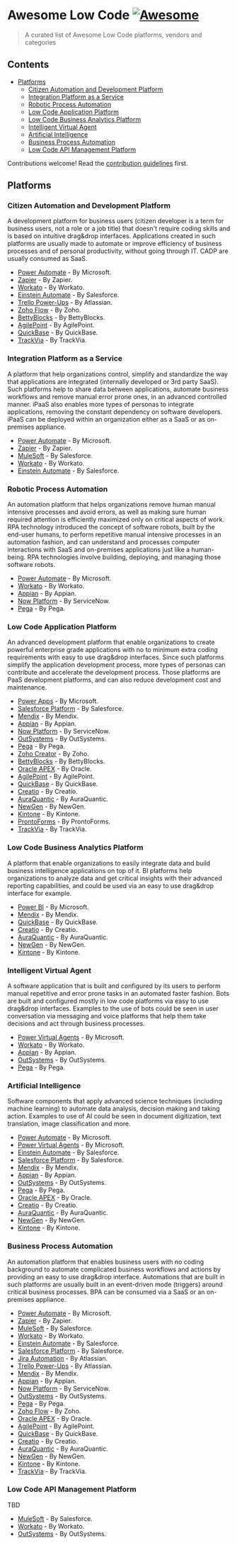 # Awesome Low Code [![Awesome](https://awesome.re/badge.svg)](https://awesome.re)

> A curated list of Awesome Low Code platforms, vendors and categories

## Contents

- [Platforms](#platforms)
   - [Citizen Automation and Development Platform](#citizen-automation-and-development-platform)
   - [Integration Platform as a Service](#integration-platform-as-a-service)
   - [Robotic Process Automation](#robotic-process-automation)
   - [Low Code Application Platform](#low-code-application-platform)
   - [Low Code Business Analytics Platform](#low-code-business-analytics-platform)
   - [Intelligent Virtual Agent](#intelligent-virtual-agent)
   - [Artificial Intelligence](#artificial-intelligence)
   - [Business Process Automation](#business-process-automation)
   - [Low Code API Management Platform](#low-code-api-management-platform)

Contributions welcome! Read the [contribution guidelines](contributing.md) first.

## Platforms

### Citizen Automation and Development Platform

A development platform for business users (citizen developer is a term for business users, not a role or a job title) that doesn't require coding skills and is based on intuitive drag&drop interfaces. Applications created in such platforms are usually made to automate or improve efficiency of business processes and of personal productivity, without going through IT. CADP are usually consumed as SaaS.

- [Power Automate](https://flow.microsoft.com/) - By Microsoft.
- [Zapier](https://zapier.com/) - By Zapier.
- [Workato](https://workato.com/) - By Workato.
- [Einstein Automate](https://www.salesforce.com/products/platform/einstein-automate/) - By Salesforce.
- [Trello Power-Ups](https://trello.com/power-ups/category/automation) - By Atlassian.
- [Zoho Flow](https://www.zoho.com/flow/) - By Zoho.
- [BettyBlocks](https://www.bettyblocks.com/) - By BettyBlocks.
- [AgilePoint](https://agilepoint.com/) - By AgilePoint.
- [QuickBase](https://www.quickbase.com/) - By QuickBase.
- [TrackVia](https://trackvia.com/) - By TrackVia.

### Integration Platform as a Service

A platform that help organizations control, simplify and standardize the way that applications are integrated (internally developed or 3rd party SaaS). Such platforms help to share data between applications, automate business workflows and remove manual error prone ones, in an advanced controlled manner. iPaaS also enables more types of personas to integrate applications, removing the constant dependency on software developers. iPaaS can be deployed within an organization either as a SaaS or as on-premises appliance.

- [Power Automate](https://flow.microsoft.com/) - By Microsoft.
- [Zapier](https://zapier.com/) - By Zapier.
- [MuleSoft](https://mulesoft.com/) - By Salesforce.
- [Workato](https://workato.com/) - By Workato.
- [Einstein Automate](https://www.salesforce.com/products/platform/einstein-automate/) - By Salesforce.

### Robotic Process Automation

An automation platform that helps organizations remove human manual intensive processes and avoid errors, as well as making sure human required attention is efficiently maximized only on critical aspects of work. RPA technology introduced the concept of software robots, built by the end-user humans, to perform repetitive manual intensive processes in an automation fashion, and can understand and processes computer interactions with SaaS and on-premises applications just like a human-being. RPA technologies involve building, deploying, and managing those software robots.

- [Power Automate](https://flow.microsoft.com/) - By Microsoft.
- [Workato](https://workato.com/) - By Workato.
- [Appian](https://appian.com/) - By Appian.
- [Now Platform](https://www.servicenow.com/now-platform.html) - By ServiceNow.
- [Pega](https://www.pega.com/) - By Pega.

### Low Code Application Platform

An advanced development platform that enable organizations to create powerful enterprise grade applications with no to minimum extra coding requirements with  easy to use drag&drop interfaces. Since such platforms simplify the application development process, more types of personas can contribute and accelerate the development process. Those platforms are PaaS development platforms, and can also reduce development cost and maintenance.

- [Power Apps](https://powerapps.com/) - By Microsoft.
- [Salesforce Platform](https://www.salesforce.com/products/platform) - By Salesforce.
- [Mendix](https://mendix.com/) - By Mendix.
- [Appian](https://appian.com/) - By Appian.
- [Now Platform](https://www.servicenow.com/now-platform.html) - By ServiceNow.
- [OutSystems](https://www.outsystems.com/) - By OutSystems.
- [Pega](https://www.pega.com/) - By Pega.
- [Zoho Creator](https://www.zoho.com/creator/low-code-platform/) - By Zoho.
- [BettyBlocks](https://www.bettyblocks.com/) - By BettyBlocks.
- [Oracle APEX](https://apex.oracle.com/en/platform/low-code/) - By Oracle.
- [AgilePoint](https://agilepoint.com/) - By AgilePoint.
- [QuickBase](https://www.quickbase.com/) - By QuickBase.
- [Creatio](https://www.creatio.com/) - By Creatio.
- [AuraQuantic](https://www.auraquantic.com/) - By AuraQuantic.
- [NewGen](https://newgensoft.com/) - By NewGen.
- [Kintone](https://www.kintone.com/) - By Kintone.
- [ProntoForms](https://www.prontoforms.com/) - By ProntoForms.
- [TrackVia](https://trackvia.com/) - By TrackVia.

### Low Code Business Analytics Platform

A platform that enable organizations to easily integrate data and build business intelligence applications on top of it. BI platforms help organizations to analyze data and get critical insights with their advanced reporting capabilities, and could be used via an easy to use drag&drop interface for example.

- [Power BI](https://powerbi.microsoft.com/) - By Microsoft.
- [Mendix](https://mendix.com/) - By Mendix.
- [QuickBase](https://www.quickbase.com/) - By QuickBase.
- [Creatio](https://www.creatio.com/) - By Creatio.
- [AuraQuantic](https://www.auraquantic.com/) - By AuraQuantic.
- [NewGen](https://newgensoft.com/) - By NewGen.
- [Kintone](https://www.kintone.com/) - By Kintone.

### Intelligent Virtual Agent

A software application that is built and configured by its users to perform manual repetitive and error prone tasks in an automated faster fashion. Bots are built and configured mostly in low code platforms via easy to use drag&drop interfaces. Examples to the use of bots could be seen in user conversation via messaging and voice platforms that help them take decisions and act through business processes.

- [Power Virtual Agents](https://powervirtualagents.microsoft.com/) - By Microsoft.
- [Workato](https://workato.com/) - By Workato.
- [Appian](https://appian.com/) - By Appian.
- [OutSystems](https://www.outsystems.com/) - By OutSystems.
- [Pega](https://www.pega.com/) - By Pega.

### Artificial Intelligence

Software components that apply advanced science techniques (including machine learning) to automate data analysis, decision making and taking action. Examples to use of AI could be seen in document digitization, text translation, image classification and more.

- [Power Automate](https://flow.microsoft.com/) - By Microsoft.
- [Power Virtual Agents](https://powervirtualagents.microsoft.com/) - By Microsoft.
- [Einstein Automate](https://www.salesforce.com/products/platform/einstein-automate/) - By Salesforce.
- [Salesforce Platform](https://www.salesforce.com/products/platform) - By Salesforce.
- [Mendix](https://mendix.com/) - By Mendix.
- [Appian](https://appian.com/) - By Appian.
- [OutSystems](https://www.outsystems.com/) - By OutSystems.
- [Pega](https://www.pega.com/) - By Pega.
- [Oracle APEX](https://apex.oracle.com/en/platform/low-code/) - By Oracle.
- [Creatio](https://www.creatio.com/) - By Creatio.
- [AuraQuantic](https://www.auraquantic.com/) - By AuraQuantic.
- [NewGen](https://newgensoft.com/) - By NewGen.
- [Kintone](https://www.kintone.com/) - By Kintone.

### Business Process Automation

An automation platform that enables business users with no coding background to automate complicated business workflows and actions by providing an easy to use drag&drop interface. Automations that are built in such platforms are usually built in an event-driven mode (triggers) around critical business processes. BPA can be consumed via a SaaS or an on-premises appliance.

- [Power Automate](https://flow.microsoft.com/) - By Microsoft.
- [Zapier](https://zapier.com/) - By Zapier.
- [MuleSoft](https://mulesoft.com/) - By Salesforce.
- [Workato](https://workato.com/) - By Workato.
- [Einstein Automate](https://www.salesforce.com/products/platform/einstein-automate/) - By Salesforce.
- [Salesforce Platform](https://www.salesforce.com/products/platform) - By Salesforce.
- [Jira Automation](https://www.atlassian.com/software/jira/features/automation) - By Atlassian.
- [Trello Power-Ups](https://trello.com/power-ups/category/automation) - By Atlassian.
- [Mendix](https://mendix.com/) - By Mendix.
- [Appian](https://appian.com/) - By Appian.
- [Now Platform](https://www.servicenow.com/now-platform.html) - By ServiceNow.
- [OutSystems](https://www.outsystems.com/) - By OutSystems.
- [Pega](https://www.pega.com/) - By Pega.
- [Zoho Flow](https://www.zoho.com/flow/) - By Zoho.
- [Oracle APEX](https://apex.oracle.com/en/platform/low-code/) - By Oracle.
- [AgilePoint](https://agilepoint.com/) - By AgilePoint.
- [QuickBase](https://www.quickbase.com/) - By QuickBase.
- [Creatio](https://www.creatio.com/) - By Creatio.
- [AuraQuantic](https://www.auraquantic.com/) - By AuraQuantic.
- [NewGen](https://newgensoft.com/) - By NewGen.
- [Kintone](https://www.kintone.com/) - By Kintone.
- [TrackVia](https://trackvia.com/) - By TrackVia.

### Low Code API Management Platform

TBD

- [MuleSoft](https://mulesoft.com/) - By Salesforce.
- [Workato](https://workato.com/) - By Workato.
- [OutSystems](https://www.outsystems.com/) - By OutSystems.
